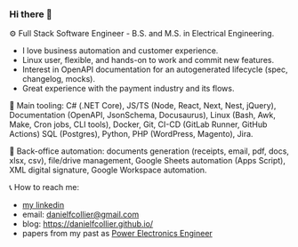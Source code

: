 ### Hi there 👋

⚙️ Full Stack Software Engineer - B.S. and M.S. in Electrical Engineering. 
- I love business automation and customer experience.
- Linux user, flexible, and hands-on to work and commit new features.
- Interest in OpenAPI documentation for an autogenerated lifecycle (spec, changelog, mocks).
- Great experience with the payment industry and its flows.

🧰 Main tooling: C# (.NET Core), JS/TS (Node, React, Next, Nest, jQuery), Documentation (OpenAPI, JsonSchema, Docusaurus), Linux (Bash, Awk, Make, Cron jobs, CLI tools), Docker, Git, CI-CD (GitLab Runner, GitHub Actions) SQL (Postgres), Python, PHP (WordPress, Magento), Jira.

📂 Back-office automation: documents generation (receipts, email, pdf, docs, xlsx, csv), file/drive management, Google Sheets automation (Apps Script), XML digital signature, Google Workspace automation.

📞 How to reach me: 
- [my linkedin](https://www.linkedin.com/in/danielfcollier/)
- email: danielfcollier@gmail.com 
- blog: https://danielfcollier.github.io/
- papers from my past as [Power Electronics Engineer](https://www.researchgate.net/profile/Daniel-A-F-Collier)
